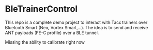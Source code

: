 # BleTrainerControl
This repo is a complete demo project to interact with Tacx trainers over Bluetooth Smart (Neo, Vortex Smart,...).
The idea is to send and receive ANT payloads (FE-C profile) over a BLE tunnel.

Missing the ability to calibrate right now



